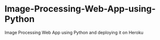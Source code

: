 # Image-Processing-Web-App-using-Python
Image Processing Web App using Python and deploying it on Heroku
